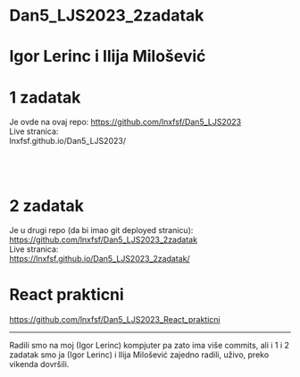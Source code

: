 # Dan5_LJS2023_2zadatak

# Igor Lerinc i Ilija Milošević<br>


# 1 zadatak 
Je ovde na ovaj repo: https://github.com/lnxfsf/Dan5_LJS2023 <br>
Live stranica:<br>
lnxfsf.github.io/Dan5_LJS2023/<br>
<br>
<br><br>

# 2 zadatak 
Je u drugi repo (da bi imao git deployed stranicu): https://github.com/lnxfsf/Dan5_LJS2023_2zadatak<br>
Live stranica:<br>
https://lnxfsf.github.io/Dan5_LJS2023_2zadatak/<br>


# React prakticni

https://github.com/lnxfsf/Dan5_LJS2023_React_prakticni





-------

Radili smo na moj (Igor Lerinc) kompjuter pa zato ima više commits, ali i 1 i 2 zadatak smo ja (Igor Lerinc) i Ilija Milošević zajedno radili, uživo, preko vikenda dovršili. 

